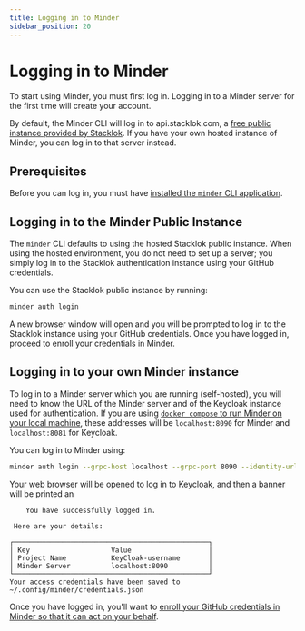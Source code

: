 ```yaml
---
title: Logging in to Minder
sidebar_position: 20
---
```


# Logging in to Minder

To start using Minder, you must first log in. Logging in to a Minder server for
the first time will create your account.

By default, the Minder CLI will log in to api.stacklok.com, a
[free public instance provided by Stacklok](../../#minder-public-instance). If
you have your own hosted instance of Minder, you can log in to that server
instead.

## Prerequisites

Before you can log in, you must have
[installed the `minder` CLI application](install_cli).

## Logging in to the Minder Public Instance

The `minder` CLI defaults to using the hosted Stacklok public instance. When
using the hosted environment, you do not need to set up a server; you simply log
in to the Stacklok authentication instance using your GitHub credentials.

You can use the Stacklok public instance by running:

```bash
minder auth login
```

A new browser window will open and you will be prompted to log in to the
Stacklok instance using your GitHub credentials. Once you have logged in,
proceed to enroll your credentials in Minder.

## Logging in to your own Minder instance

To log in to a Minder server which you are running (self-hosted), you will need
to know the URL of the Minder server and of the Keycloak instance used for
authentication. If you are using
[`docker compose` to run Minder on your local machine](../run_minder_server/run_the_server.md),
these addresses will be `localhost:8090` for Minder and `localhost:8081` for
Keycloak.

You can log in to Minder using:

```bash
minder auth login --grpc-host localhost --grpc-port 8090 --identity-url http://localhost:8081
```

Your web browser will be opened to log in to Keycloak, and then a banner will be
printed an

```
    You have successfully logged in.

 Here are your details:

┌────────────────────────────────────────────────┐
│ Key                    Value                   │
│ Project Name           KeyCloak-username       │
│ Minder Server          localhost:8090          │
└────────────────────────────────────────────────┘
Your access credentials have been saved to ~/.config/minder/credentials.json
```

Once you have logged in, you'll want to
[enroll your GitHub credentials in Minder so that it can act on your behalf](./enroll_provider.md).
